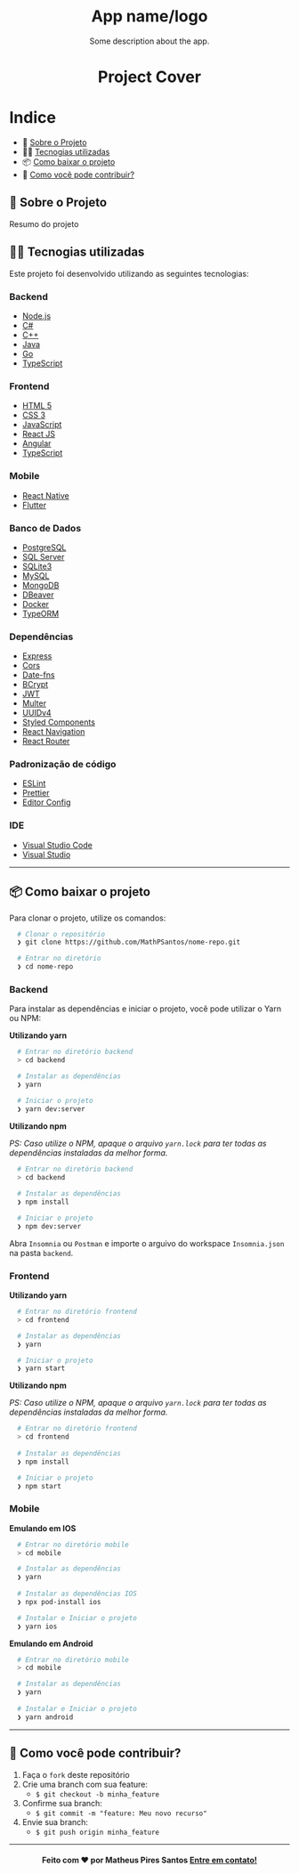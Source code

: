 <h1 align="center"> App name/logo </h1>
  
<p align="center">Some description about the app.</p>

<h1 align="center"> Project Cover </h1>

 
# Indice

- :rocket: [Sobre o Projeto](#rocket-sobre-o-projeto)
- 👨‍💻️ [Tecnogias utilizadas](#%EF%B8%8F-tecnogias-utilizadas)
- 📦️ [Como baixar o projeto](#%EF%B8%8F-como-baixar-o-projeto)
- 🤔️ [Como você pode contribuir?](#%EF%B8%8F-como-você-pode-contribuir)
 
## :rocket: Sobre o Projeto

Resumo do projeto
 
## 👨‍💻️ Tecnogias utilizadas

Este projeto foi desenvolvido utilizando as seguintes tecnologias:

### Backend

  - [Node.js](https://nodejs.org/)
  - [C#](https://docs.microsoft.com/en-us/dotnet/csharp/)
  - [C++](https://www.cplusplus.com/)
  - [Java](https://www.java.com/en/)
  - [Go](https://golang.org/)
  - [TypeScript](https://www.typescriptlang.org/)
  
### Frontend

  - [HTML 5](https://html.spec.whatwg.org/multipage/)
  - [CSS 3](https://www.w3.org/Style/CSS/Overview.en.html)
  - [JavaScript](https://www.javascript.com/)
  - [React JS](https://reactjs.org/)
  - [Angular](https://angular.io/)
  - [TypeScript](https://www.typescriptlang.org/)
  
### Mobile

  - [React Native](https://reactnative.dev/)
  - [Flutter](https://flutter.dev/)
  
### Banco de Dados

  - [PostgreSQL](https://www.postgresql.org/)
  - [SQL Server](https://www.microsoft.com/en-us/sql-server/default.aspx)
  - [SQLite3](https://www.sqlite.org/index.html)
  - [MySQL](https://www.mysql.com/)
  - [MongoDB](https://www.mongodb.com/)
  - [DBeaver](https://dbeaver.io/)
  - [Docker](https://www.docker.com/)
  - [TypeORM](https://typeorm.io/)

### Dependências

  - [Express](https://expressjs.com/)
  - [Cors](https://developer.mozilla.org/pt-BR/docs/Web/HTTP/Controle_Acesso_CORS)
  - [Date-fns](https://date-fns.org/)
  - [BCrypt](https://github.com/kelektiv/node.bcrypt.js)
  - [JWT](https://jwt.io/)
  - [Multer](https://github.com/expressjs/multer)
  - [UUIDv4](https://github.com/thenativeweb/uuidv4)
  - [Styled Components](https://styled-components.com/)
  - [React Navigation](https://reactnavigation.org/)
  - [React Router](https://reacttraining.com/react-router/)

### Padronização de código

  - [ESLint](https://eslint.org/)
  - [Prettier](https://prettier.io/)
  - [Editor Config](https://editorconfig.org/)

### IDE

  - [Visual Studio Code](https://code.visualstudio.com/)
  - [Visual Studio](https://visualstudio.microsoft.com/)

---
 
## 📦️ Como baixar o projeto

Para clonar o projeto, utilize os comandos:

```bash
  # Clonar o repositório
  ❯ git clone https://github.com/MathPSantos/nome-repo.git

  # Entrar no diretório
  ❯ cd nome-repo
```


### Backend

Para instalar as dependências e iniciar o projeto, você pode utilizar o Yarn ou NPM:

**Utilizando yarn**

```bash
  # Entrar no diretório backend
  > cd backend

  # Instalar as dependências
  ❯ yarn

  # Iniciar o projeto
  ❯ yarn dev:server
```

**Utilizando npm**

*PS: Caso utilize o NPM, apaque o arquivo `yarn.lock` para ter todas as dependências instaladas da melhor forma.*

```bash
  # Entrar no diretório backend
  > cd backend
  
  # Instalar as dependências
  ❯ npm install

  # Iniciar o projeto
  ❯ npm dev:server
```
Abra ```Insomnia``` ou ```Postman``` e importe o arguivo do workspace ```Insomnia.json``` na pasta ```backend```.

### Frontend

**Utilizando yarn**

```bash
  # Entrar no diretório frontend
  > cd frontend

  # Instalar as dependências
  ❯ yarn

  # Iniciar o projeto
  ❯ yarn start
```

**Utilizando npm**

*PS: Caso utilize o NPM, apaque o arquivo `yarn.lock` para ter todas as dependências instaladas da melhor forma.*

```bash
  # Entrar no diretório frontend
  > cd frontend
  
  # Instalar as dependências
  ❯ npm install

  # Iniciar o projeto
  ❯ npm start
```

### Mobile

**Emulando em IOS**

```bash
  # Entrar no diretório mobile
  > cd mobile

  # Instalar as dependências
  ❯ yarn
  
  # Instalar as dependências IOS
  ❯ npx pod-install ios

  # Instalar e Iniciar o projeto
  ❯ yarn ios
```

**Emulando em Android**

```bash
  # Entrar no diretório mobile
  > cd mobile

  # Instalar as dependências
  ❯ yarn
  
  # Instalar e Iniciar o projeto
  ❯ yarn android
```

---
 
## 🤔️ Como você pode contribuir?

1. Faça o `fork` deste repositório
2. Crie uma branch com sua feature:
   - `$ git checkout -b minha_feature`
3. Confirme sua branch:
   - `$ git commit -m "feature: Meu novo recurso"`
4. Envie sua branch:
   - `$ git push origin minha_feature`

---
 
<h4 align="center">
  Feito com ❤️ por Matheus Pires Santos <a href="mailto:matheus.psantos2016@gmail.com">Entre em contato!</a>
</h4>
